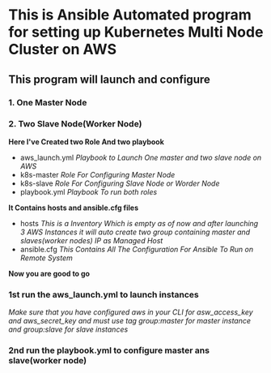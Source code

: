 # This is Ansible Automated program for setting up Kubernetes Multi Node Cluster on AWS 
## This program will launch and configure
### 1. One Master Node
### 2. Two Slave Node(Worker Node)

**Here I've Created two Role And two playbook**
* aws_launch.yml *Playbook to Launch One master and two slave node on AWS*
* k8s-master *Role For Configuring Master Node*
* k8s-slave *Role For Configuring Slave Node or Worder Node*
* playbook.yml *Playbook To run both roles*

**It Contains hosts and ansible.cfg files**
* hosts *This is a Inventory Which is empty as of now and after launching 3 AWS Instances it will auto create two group containing master and slaves(worker nodes) IP as Managed Host*
* ansible.cfg *This Contains All The Configuration For Ansible To Run on Remote System*


**Now you are good to go**

### 1st run the aws_launch.yml to launch instances 
*Make sure that you have configured aws in your CLI for asw_access_key and aws_secret_key*
*and must use tag group:master for master instance and group:slave for slave instances*
### 2nd run the playbook.yml to configure master ans slave(worker node)
